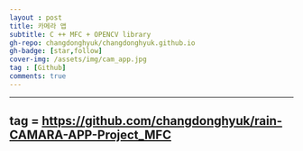 ```yaml
---
layout : post
title: 카메라 앱
subtitle: C ++ MFC + OPENCV library
gh-repo: changdonghyuk/changdonghyuk.github.io
gh-badge: [star,follow]
cover-img: /assets/img/cam_app.jpg
tag : [Github]
comments: true
---
```

 
---
tag = https://github.com/changdonghyuk/rain-CAMARA-APP-Project_MFC
---
 
